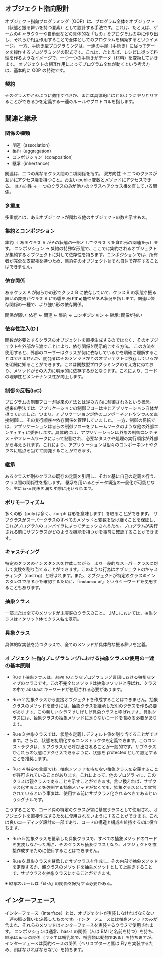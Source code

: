 ## オブジェクト指向設計

オブジェクト指向プログラミング（OOP）は、プログラム全体をオブジェクト（状態と振る舞いを持つ要素）として設計する手法です。これは、たとえば、ゲームのキャラクターや自動車などの具体的な「もの」をプログラムの中に作り出し、それらが相互作用することで全体としてのプログラムを構築するというイメージ。
一方、手続き型プログラミングは、一連の手順（手続き）に従ってデータを操作するプログラミングの形式です。これは、たとえば、レシピに従って料理を作るようなイメージで、一つ一つの手続きがデータ（材料）を変換していきます。
オブジェクトの相互作用によってプログラム全体が動くという考え方は、基本的に OOP の特徴です。

### 契約

そのクラスがどのように動作すべきか、または具体的にはどのようにやりとりすることができるかを定義する一連のルールやプロトコルを指します。

## 関連と継承

### 関係の種類

- 関連（association）
- 集約（aggregation）
- コンポジション（composition）
- 継承（inheritance）

関連は、二つの異なるクラス間の二項関係を指す。
双方向性 -> 二つのクラスが互いにアクセス権を持つこと。お互い public 変数とメソッドにアクセスできる。
単方向性 -> 一つのクラスのみが他方のクラスへアクセス権を有している関係。

### 多重度

多重度とは、あるオブジェクトが関わる他のオブジェクトの数を示すもの。

### 集約とコンポジション

集約 -> あるクラス A がその状態の一部としてクラス B を含む形の関連を示します。
コンポジション -> 集約の特殊な形態で、ここでは集約されるオブジェクトが集約するオブジェクトに対して依存性を持ちます。コンポジションでは、所有者が完全な支配権を持つため、集約先のオブジェクトはそれ自体で存在することはできません。

### 依存関係

あるクラス A が何らかの形でクラス B に依存していて、クラス B の状態や振る舞いの変更がクラス A に影響を及ぼす可能性がある状況を指します。関連は依存関係の一種で、より強い形の依存関係。

関係が弱い: 依存 <- 関連 <- 集約 <- コンポジション <- 継承: 関係が強い

### 依存性注入(DI)

関数が必要とするクラスのオブジェクトを直接生成するのではなく、そのオブジェクトを外部から渡すことにより、依存関係を明示的にする方法。
この方法を使用すると、外部のユーザーはクラスが何に依存しているかを明確に理解することはできませんが、開発者はそのメソッドがどのオブジェクトに依存しているかを明確に知ることができます。これは関数型プログラミングの考え方に似ており、メソッドがその入力に明示的に依存する形となります。これにより、コードの理解性とメンテナンス性が向上します。

### 制御の反転(IoC)

プログラムの制御フローが従来の方法とは逆の方向に制御されるという概念。
従来の手法では、アプリケーションの制御フローは主にアプリケーション自体が担っていました。つまり、アプリケーションが他のコンポーネントやクラスを直接制御し、その実行順序や依存関係を管理していました。
一方、制御の反転では、アプリケーションは自らの制御フローをフレームワークのような他の外部エンティティに委任します。具体的には、アプリケーションは外部の制御コンテキストやフレームワークによって制御され、必要なタスクや処理の実行順序が外部から与えられます。これにより、アプリケーションは個々のコンポーネントやクラスに焦点を当てて開発することができます。

### 継承

あるクラスが別のクラスの既存の定義を引用し、それを基に自己の定義を行う、クラス間の関係性を指します。
継承を用いるとデータ構造の一般化が可能となり、主に is-a 関係を満たす際に用いられます。

### ポリモーフィズム

多くの形（poly は多く、morph は形を意味します）を取ることができます。
サブクラスがスーパークラスのすべてのメソッドと変数を受け継ぐことを保証し、これがプログラムのコンパイラによってチェックされるため、プログラムが実行される前にサブクラスがどのような機能を持つかを事前に確認することができます。

### キャスティング

特定のクラスのインスタンスを作成しながら、より一般的なスーパークラスに対して変数を割り当てることができます。このような行為はオブジェクトのキャスティング（casting）と呼ばれます。また、オブジェクトが特定のクラスのインスタンスであるかを確認するために、「instance of」というキーワードを使用することもあります。

### 抽象クラス

一部または全てのメソッドが未実装のクラスのこと。
UML においては、抽象クラスはイタリック体でクラス名を表示。

### 具象クラス

具体的な実装を持つクラスで、全てのメソッドが具体的な振る舞いを定義。

### オブジェクト指向プログラミングにおける抽象クラスの使用の一連の基本原則

- Rule 1
  抽象クラスは、Java のようなプログラミング言語における特別なタイプのクラスです。この不完全なメソッドは抽象メソッドと呼ばれ、クラスの中で abstract キーワードが使用される必要があります。

- Rule 2
  抽象クラスから直接オブジェクトを作成することはできません。抽象クラスのメソッドを使うには、抽象クラスを継承した別のクラスを作る必要があります。この新しいクラスはしばしば具象クラスと呼ばれます。具象クラスには、抽象クラスの抽象メソッドに足りないコードを含める必要があります。

- Rule 3
  抽象クラスでは、状態を定義しデフォルト値を割り当てることができます。さらに、状態を初期化するコンストラクタも定義できます。このコンストラクタは、サブクラスから呼び出されることが一般的です。サブクラスがこれらの状態にアクセスできるように、状態を protected として設定することを推奨します。

- Rule 4
  特定の言語では、抽象メソッドを持たない抽象クラスを定義することが許可されていることがあります。これによって、他のプログラマに、このクラスは親クラスであることを示すことができます。言い換えれば、サブクラス化することを強制する抽象メソッドがなくても、抽象クラスとして宣言されているという事実は、使用する前にサブクラス化されるべきであるというシグナルです。

こうすることで、コード内の特定のクラスが常に基底クラスとして使用され、オブジェクトを直接作成するために使用されないようにすることができます。これは良いコーディング設計の一部であり、コードの構造と構成を維持するのに役立ちます。

- Rule 5
  抽象クラスを継承した具象クラスで、すべての抽象メソッドのコードを実装しなかった場合、そのクラスも抽象クラスとなり、オブジェクトを直接作成するために使用することはできません。

- Rule 6
  具象クラスを継承したサブクラスを作成し、その内部で抽象メソッドを定義するか、親クラスのメソッドを抽象メソッドとして上書きすることで、サブクラスを抽象クラスにすることができます。

※ 継承のルールは「is-a」の関係を保持する必要がある。

## インターフェース

インターフェース（interface）とは、オブジェクトが実装しなければならない一連の振る舞いを定義したものです。インターフェースには抽象メソッドのみが含まれ、それらのメソッドはインターフェースを実装するクラスで使用されます。
コンポジションは通常、has-a の関係（人は BMI と名前を持つ）を持ち、継承は is-a の関係（キツネは哺乳類で、哺乳類は動物である）を持ちますが、インターフェースは契約ベースの関係（ヘリコプターと鷲は Fly を実装するため、飛ばなければならない）を持ちます。
